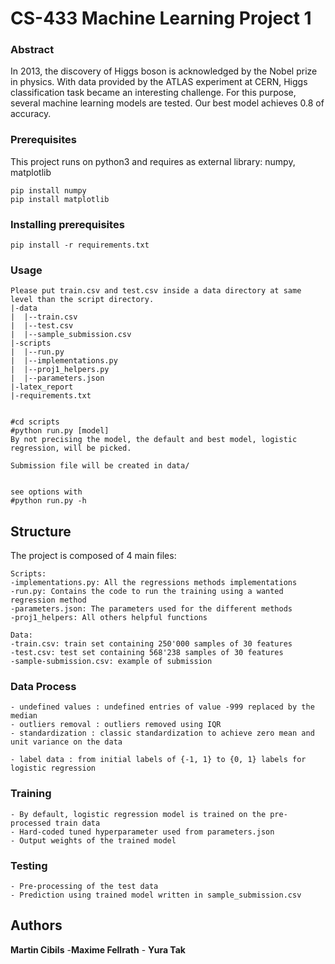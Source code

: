# CS-433 Machine Learning Project 1
### Abstract
In 2013, the discovery of Higgs boson is acknowledged by the Nobel prize in physics. With data provided by the ATLAS experiment at CERN, Higgs classification task became an  interesting  challenge.  For  this  purpose,  several  machine learning  models  are  tested.  Our  best  model  achieves  0.8  of accuracy.
### Prerequisites

This project runs on python3 and requires as external library: numpy, matplotlib

```
pip install numpy 
pip install matplotlib
```

### Installing prerequisites

```
pip install -r requirements.txt
```
### Usage 
```
Please put train.csv and test.csv inside a data directory at same level than the script directory.
|-data
|  |--train.csv
|  |--test.csv
|  |--sample_submission.csv
|-scripts
|  |--run.py
|  |--implementations.py
|  |--proj1_helpers.py
|  |--parameters.json
|-latex_report
|-requirements.txt


#cd scripts
#python run.py [model]
By not precising the model, the default and best model, logistic regression, will be picked.

Submission file will be created in data/


see options with
#python run.py -h
```
## Structure
The project is composed of 4 main files: 
```
Scripts:
-implementations.py: All the regressions methods implementations
-run.py: Contains the code to run the training using a wanted regression method
-parameters.json: The parameters used for the different methods
-proj1_helpers: All others helpful functions 

Data:
-train.csv: train set containing 250'000 samples of 30 features
-test.csv: test set containing 568'238 samples of 30 features
-sample-submission.csv: example of submission

```

    
### Data Process
```
- undefined values : undefined entries of value -999 replaced by the median
- outliers removal : outliers removed using IQR
- standardization : classic standardization to achieve zero mean and unit variance on the data

- label data : from initial labels of {-1, 1} to {0, 1} labels for logistic regression
```

### Training
```
- By default, logistic regression model is trained on the pre-processed train data
- Hard-coded tuned hyperparameter used from parameters.json
- Output weights of the trained model
```

### Testing
```
- Pre-processing of the test data
- Prediction using trained model written in sample_submission.csv 
```


## Authors

**Martin Cibils** -**Maxime Fellrath** -  **Yura Tak**  

